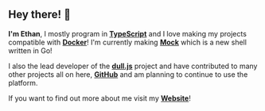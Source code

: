 ## Hey there! 👋

**I'm Ethan**, I mostly program in [**TypeScript**](https://www.typescriptlang.org/) and I love making my projects compatible with [**Docker**](https://www.docker.com/)! I'm currently making [**Mock**](https://github.com/ethan-davies/mock) which is a new shell written in Go! 

I also the lead developer of the [**dull.js**](https://github.com/dulljs) project and have contributed to many other projects all on here, [**GitHub**](https://github.com/) and am planning to continue to use the platform. 

If you want to find out more about me visit my [**Website**](https://ethandavies.co.uk/)!
